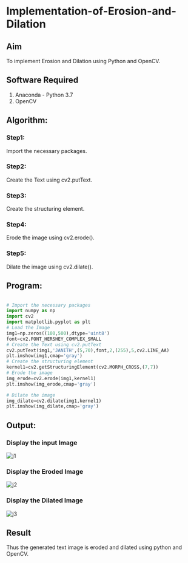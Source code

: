# Implementation-of-Erosion-and-Dilation

## Aim
To implement Erosion and Dilation using Python and OpenCV.

## Software Required
1. Anaconda - Python 3.7
2. OpenCV

## Algorithm:
### Step1:
Import the necessary packages.

### Step2:
Create the Text using cv2.putText.

### Step3:
Create the structuring element.

### Step4:
Erode the image using cv2.erode().

### Step5:
Dilate the image using cv2.dilate().

 
## Program:

```python

# Import the necessary packages
import numpy as np
import cv2
import matplotlib.pyplot as plt
# Load the Image
img1=np.zeros((100,500),dtype='uint8')
font=cv2.FONT_HERSHEY_COMPLEX_SMALL
# Create the Text using cv2.putText
cv2.putText(img1,'JANITH',(5,70),font,2,(255),5,cv2.LINE_AA)
plt.imshow(img1,cmap='gray')
# Create the structuring element
kernel1=cv2.getStructuringElement(cv2.MORPH_CROSS,(7,7))
# Erode the image
img_erode=cv2.erode(img1,kernel1)
plt.imshow(img_erode,cmap='gray')

# Dilate the image
img_dilate=cv2.dilate(img1,kernel1)
plt.imshow(img_dilate,cmap='gray')


```
## Output:

### Display the input Image



![j1](https://user-images.githubusercontent.com/75234814/172302424-f566d384-5754-4c24-9bef-c13b66ca59e2.png)


### Display the Eroded Image


![j2](https://user-images.githubusercontent.com/75234814/172302180-1724d5a1-9f28-4b30-bd33-fc9dde18a3e6.png)


### Display the Dilated Image

![j3](https://user-images.githubusercontent.com/75234814/172302245-84523fe1-f1ec-4c3d-83d0-aca56a5ce5a1.png)


## Result
Thus the generated text image is eroded and dilated using python and OpenCV.
